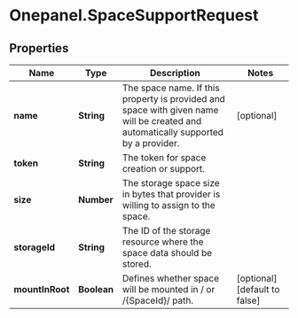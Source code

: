 # Onepanel.SpaceSupportRequest

## Properties
Name | Type | Description | Notes
------------ | ------------- | ------------- | -------------
**name** | **String** | The space name. If this property is provided and space with given name will be created and automatically supported by a provider.  | [optional] 
**token** | **String** | The token for space creation or support. | 
**size** | **Number** | The storage space size in bytes that provider is willing to assign to the space.  | 
**storageId** | **String** | The ID of the storage resource where the space data should be stored.  | 
**mountInRoot** | **Boolean** | Defines whether space will be mounted in / or /{SpaceId}/ path.  | [optional] [default to false]


